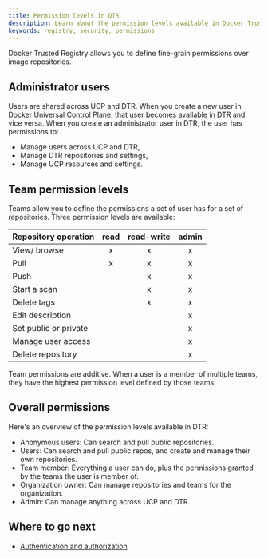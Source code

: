 ```yaml
---
title: Permission levels in DTR
description: Learn about the permission levels available in Docker Trusted Registry.
keywords: registry, security, permissions
---
```


Docker Trusted Registry allows you to define fine-grain permissions over image
repositories.

## Administrator users

Users are shared across UCP and DTR. When you create a new user in Docker
Universal Control Plane, that user becomes available in DTR and vice versa.
When you create an administrator user in DTR, the user has permissions to:

* Manage users across UCP and DTR,
* Manage DTR repositories and settings,
* Manage UCP resources and settings.

## Team permission levels

Teams allow you to define the permissions a set of user has for a set of
repositories. Three permission levels are available:

| Repository operation  | read | read-write | admin |
|:----------------------|:----:|:----------:|:-----:|
| View/ browse          |  x   |     x      |   x   |
| Pull                  |  x   |     x      |   x   |
| Push                  |      |     x      |   x   |
| Start a scan          |      |     x      |   x   |
| Delete tags           |      |     x      |   x   |
| Edit description      |      |            |   x   |
| Set public or private |      |            |   x   |
| Manage user access    |      |            |   x   |
| Delete repository     |      |            |   x   |

Team permissions are additive. When a user is a member of multiple teams, they
have the highest permission level defined by those teams.

## Overall permissions

Here's an overview of the permission levels available in DTR:

* Anonymous users: Can search and pull public repositories.
* Users: Can search and pull public repos, and create and manage their own repositories.
* Team member: Everything a user can do, plus the permissions granted by the teams the user is member of.
* Organization owner: Can manage repositories and teams for the organization.
* Admin: Can manage anything across UCP and DTR.

## Where to go next

* [Authentication and authorization](index.md)
